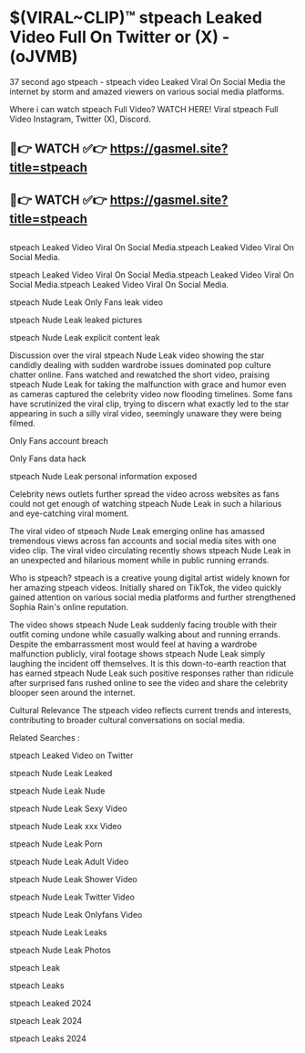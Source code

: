 # $(VIRAL~CLIP)™ stpeach Leaked Video Full On Twitter or (X) -(oJVMB)
37 second ago stpeach - stpeach video Leaked Viral On Social Media the internet by storm and amazed viewers on various social media platforms.

Where i can watch stpeach Full Video? WATCH HERE! Viral stpeach Full Video Instagram, Twitter (X), Discord.

## 🔴👉 WATCH ✅👉 https://gasmel.site?title=stpeach
## 🔴👉 WATCH ✅👉 https://gasmel.site?title=stpeach
##
stpeach Leaked Video Viral On Social Media.stpeach Leaked Video Viral On Social Media.

stpeach Leaked Video Viral On Social Media.stpeach Leaked Video Viral On Social Media.stpeach Leaked Video Viral On Social Media.

stpeach Nude Leak Only Fans leak video

stpeach Nude Leak leaked pictures

stpeach Nude Leak explicit content leak

Discussion over the viral stpeach Nude Leak video showing the star candidly dealing with sudden wardrobe issues dominated pop culture chatter online. Fans watched and rewatched the short video, praising stpeach Nude Leak for taking the malfunction with grace and humor even as cameras captured the celebrity video now flooding timelines. Some fans have scrutinized the viral clip, trying to discern what exactly led to the star appearing in such a silly viral video, seemingly unaware they were being filmed.


Only Fans account breach

Only Fans data hack

stpeach Nude Leak personal information exposed

Celebrity news outlets further spread the video across websites as fans could not get enough of watching stpeach Nude Leak in such a hilarious and eye-catching viral moment.


The viral video of stpeach Nude Leak emerging online has amassed tremendous views across fan accounts and social media sites with one video clip. The viral video circulating recently shows stpeach Nude Leak in an unexpected and hilarious moment while in public running errands.


Who is stpeach? stpeach is a creative young digital artist widely known for her amazing stpeach videos. Initially shared on TikTok, the video quickly gained attention on various social media platforms and further strengthened Sophia Rain's online reputation.

The video shows stpeach Nude Leak suddenly facing trouble with their outfit coming undone while casually walking about and running errands. Despite the embarrassment most would feel at having a wardrobe malfunction publicly, viral footage shows stpeach Nude Leak simply laughing the incident off themselves. It is this down-to-earth reaction that has earned stpeach Nude Leak such positive responses rather than ridicule after surprised fans rushed online to see the video and share the celebrity blooper seen around the internet.

Cultural Relevance The stpeach video reflects current trends and interests, contributing to broader cultural conversations on social media.

Related Searches :

stpeach Leaked Video on Twitter

stpeach Nude Leak Leaked

stpeach Nude Leak Nude

stpeach Nude Leak Sexy Video

stpeach Nude Leak xxx Video

stpeach Nude Leak Porn

stpeach Nude Leak Adult Video

stpeach Nude Leak Shower Video

stpeach Nude Leak Twitter Video

stpeach Nude Leak Onlyfans Video

stpeach Nude Leak Leaks

stpeach Nude Leak Photos

stpeach Leak

stpeach Leaks

stpeach Leaked 2024

stpeach Leak 2024

stpeach Leaks 2024
